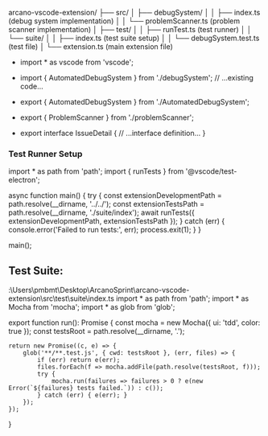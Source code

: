 arcano-vscode-extension/
├── src/
│   ├── debugSystem/
│   │   ├── index.ts               (debug system implementation)
│   │   └── problemScanner.ts      (problem scanner implementation)
│   ├── test/
│   │   ├── runTest.ts            (test runner)
│   │   └── suite/
│   │       ├── index.ts          (test suite setup)
│   │       └── debugSystem.test.ts (test file)
│   └── extension.ts              (main extension file)

* import * as vscode from 'vscode';
* import { AutomatedDebugSystem } from './debugSystem';
// ...existing code...

* export { AutomatedDebugSystem } from './AutomatedDebugSystem';
* export { ProblemScanner } from './problemScanner';
* export interface IssueDetail {
    // ...interface definition...
}
### Test Runner Setup

import * as path from 'path';
import { runTests } from '@vscode/test-electron';

async function main() {
    try {
        const extensionDevelopmentPath = path.resolve(__dirname, '../../');
        const extensionTestsPath = path.resolve(__dirname, './suite/index');
        await runTests({ extensionDevelopmentPath, extensionTestsPath });
    } catch (err) {
        console.error('Failed to run tests:', err);
        process.exit(1);
    }
}

main();

## Test Suite:
:\Users\pmbmt\Desktop\ArcanoSprint\arcano-vscode-extension\src\test\suite\index.ts
import * as path from 'path';
import * as Mocha from 'mocha';
import * as glob from 'glob';

export function run(): Promise<void> {
    const mocha = new Mocha({
        ui: 'tdd',
        color: true
    });
    const testsRoot = path.resolve(__dirname, '.');
    
    return new Promise((c, e) => {
        glob('**/**.test.js', { cwd: testsRoot }, (err, files) => {
            if (err) return e(err);
            files.forEach(f => mocha.addFile(path.resolve(testsRoot, f)));
            try {
                mocha.run(failures => failures > 0 ? e(new Error(`${failures} tests failed.`)) : c());
            } catch (err) { e(err); }
        });
    });
}